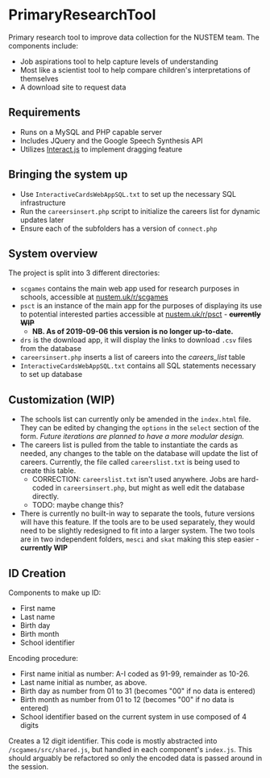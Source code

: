 # PrimaryResearchTool

Primary research tool to improve data collection for the NUSTEM team. The components include:

- Job aspirations tool to help capture levels of understanding
- Most like a scientist tool to help compare children's interpretations of themselves
- A download site to request data

## Requirements

- Runs on a MySQL and PHP capable server
- Includes JQuery and the Google Speech Synthesis API
- Utilizes [Interact.js](https://interactjs.io) to implement dragging feature

## Bringing the system up

- Use `InteractiveCardsWebAppSQL.txt` to set up the necessary SQL infrastructure
- Run the `careersinsert.php` script to initialize the careers list for dynamic updates later
- Ensure each of the subfolders has a version of `connect.php`

## System overview

The project is split into 3 different directories:

- `scgames` contains the main web app used for research purposes in schools, accessible at [nustem.uk/r/scgames](https://nustem.uk/r/scgames/)
- `psct` is an instance of the main app for the purposes of displaying its use to potential interested parties accessible at [nustem.uk/r/psct](https://nustem.uk/r/psct/) - ~~**currently WIP**~~
  - **NB. As of 2019-09-06 this version is no longer up-to-date.**
- `drs` is the download app, it will display the links to download `.csv` files from the database
- `careersinsert.php` inserts a list of careers into the *careers_list* table
- `InteractiveCardsWebAppSQL.txt` contains all SQL statements necessary to set up database

## Customization (WIP)

- The schools list can currently only be amended in the `index.html` file. They can be edited by changing the `options` in the `select` section of the form. *Future iterations are planned to have a more modular design.*
- The careers list is pulled from the table to instantiate the cards as needed, any changes to the table on the database will update the list of careers. Currently, the file called `careerslist.txt` is being used to create this table.
    - CORRECTION: `careerslist.txt` isn't used anywhere. Jobs are hard-coded in `careersinsert.php`, but might as well edit the database directly.
    - TODO: maybe change this?
- There is currently no built-in way to separate the tools, future versions will have this feature. If the tools are to be used separately, they would need to be slightly redesigned to fit into a larger system. The two tools are in two independent folders, `mesci` and `skat` making this step easier - **currently WIP**

## ID Creation

Components to make up ID:

- First name
- Last name
- Birth day
- Birth month
- School identifier

Encoding procedure:

- First name initial as number: A-I coded as 91-99, remainder as 10-26.
- Last name initial as number, as above.
- Birth day as number from 01 to 31 (becomes "00" if no data is entered)
- Birth month as number from 01 to 12 (becomes "00" if no data is entered)
- School identifier based on the current system in use composed of 4 digits

Creates a 12 digit identifier. This code is mostly abstracted into `/scgames/src/shared.js`, but handled in each component's `index.js`. This should arguably be refactored so only the encoded data is passed around in the session.
